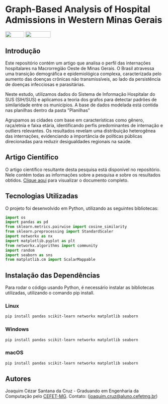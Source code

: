 # Graph-Based Analysis of Hospital Admissions in Western Minas Gerais
<div style="display: inline-block;">
<img align="center" height="20px" width="60px" src="https://img.shields.io/badge/Python-3776AB?style=for-the-badge&logo=python&logoColor=white"/> 
<img align="center" height="20px" width="80px" src="https://img.shields.io/badge/Made%20for-VSCode-1f425f.svg"/> 
</a> 
</div>

## Introdução

Este repositório contém um artigo que analisa o perfil das internações hospitalares na Macrorregião Oeste de Minas Gerais. O Brasil atravessa uma transição demográfica e epidemiológica complexa, caracterizada pelo aumento das doenças crônicas não transmissíveis, ao lado da persistência de doenças infecciosas e parasitárias. 

Neste estudo, utilizamos dados do Sistema de Informação Hospitalar do SUS (SIH/SUS) e aplicamos a teoria dos grafos para detectar padrões de similaridade entre os municípios. A base de dados modelada está contida nas planilhas dentro da pasta "Planilhas"

Agrupamos as cidades com base em características como gênero, raça/etnia e faixa etária, identificando perfis predominantes de internação e outliers relevantes. Os resultados revelam uma distribuição heterogênea das internações, evidenciando a importância de políticas públicas direcionadas para reduzir desigualdades regionais na saúde.

## Artigo Científico

O artigo científico resultante desta pesquisa está disponível no repositório. Nele contém todas as informações sobre a pesquisa e sobre os resultados obtidos. [Clique aqui](https://github.com/JoaquimCruz/Graph-Based-Analysis-of-Hospital-Admissions-in-Western-Minas-Gerais/blob/main/Análise_de_internações_Hospitalares_baseadas_em_Grafos.pdf) para visualizar o documento completo.

## Tecnologias Utilizadas

O projeto foi desenvolvido em Python, utilizando as seguintes bibliotecas:

```python
import os
import pandas as pd
from sklearn.metrics.pairwise import cosine_similarity
from sklearn.preprocessing import StandardScaler
import networkx as nx
import matplotlib.pyplot as plt
from networkx.algorithms import community
import random
import seaborn as sns
from matplotlib.cm import ScalarMappable
```

## Instalação das Dependências

Para rodar o código usando Python, é necessário instalar as bibliotecas utilizadas, utilizando o comando pip install. 
### Linux
```sh
pip install pandas scikit-learn networkx matplotlib seaborn
```

### Windows
```sh
pip install pandas scikit-learn networkx matplotlib seaborn
```

### macOS
```sh
pip install pandas scikit-learn networkx matplotlib seaborn
```

## Autores
<p>
  Joaquim Cézar Santana da Cruz - Graduando em Engenharia da Computação pelo <a href="https://www.cefetmg.br" target="_blank">CEFET-MG</a>. Contato: (<a href="mailto:joaquim.cruz@aluno.cefetmg.br">joaquim.cruz@aluno.cefetmg.br</a>)
</p>


